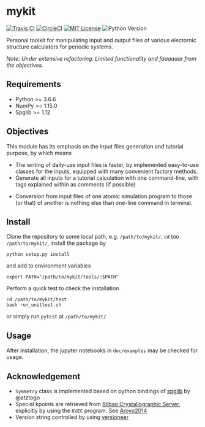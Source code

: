 # mykit

[![Travis CI](https://travis-ci.org/minyez/mykit.svg?branch=master)](https://travis-ci.org/minyez/mykit)
[![CircleCI](https://circleci.com/gh/minyez/mykit/tree/master.svg?style=svg)](https://circleci.com/gh/minyez/mykit/tree/master)
[![MIT License](https://img.shields.io/badge/License-MIT-blue.svg)](https://github.com/minyez/mykit/blob/master/LICENSE)
![Python Version](https://img.shields.io/static/v1.svg?message=3.6.6,%203.7.1&color=3776AB&logo=Python&label=Python)

Personal toolkit for manipulating input and output files of various electornic structure calculators for periodic systems.

*Note: Under extensive refactoring. Limited functionality and faaaaaar from the objectives.*

## Requirements

- Python >= 3.6.6
- NumPy >= 1.15.0
- Spglib >= 1.12

## Objectives

This module has its emphasis on the input files generation and tutorial purpose, by which means

- The writing of daily-use input files is faster, by implemented easy-to-use classes for the inputs, equipped with many convenient factory methods.
- Generate all inputs for a tutorial calculation with one command-line, with tags explained within as comments (if possible)
<!-- - A series of calculations can be run by statements within a python script, as in [ASE](https://wiki.fysik.dtu.dk/ase/). And it also provides an alternative to run in a bash script, with each command line a self-explained -->
- Conversion from input files of one atomic simulation program to those (or that) of another is nothing else than one-line command in terminal.

## Install

Clone the repository to some local path, e.g. `/path/to/mykit/`. 
`cd` too `/path/to/mykit/`, install the package by

```
python setup.py install
```

and add to environment variables

```shell
export PATH="/path/to/mykit/tools/:$PATH"
```

Perform a quick test to check the installation

```shell
cd /path/to/mykit/test
bash run_unittest.sh
```

or simply run `pytest` at `/path/to/mykit/`

## Usage

After installation, the jupyter notebooks in `doc/examples` may be checked for usage.

## Acknowledgement

- `Symmetry` class is implemented based on python bindings of [spglib](https://atztogo.github.io/spglib/python-spglib.html) by @atztogo
- Special kpoints are retrieved from [Bilbao Crystallographic Server](http://www.cryst.ehu.es), explicitly by using the `KVEC` program. See [Aroyo2014](https://dx.doi.org/10.1107/S205327331303091X)
- Version string controlled by using [versioneer](https://github.com/warner/python-versioneer)

<!-- Currently partially supported codes:

- [VASP](http://www.vasp.at/)
- [WIEN2K](http://susi.theochem.tuwien.ac.at/)
- [ABINIT](https://www.abinit.org/) -->
